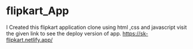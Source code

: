 # flipkart_App
I Created this flipkart application clone using html ,css and javascript 
visit the given link to see the deploy version of app.
https://sk-flipkart.netlify.app/
